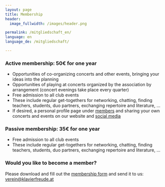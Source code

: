 ```yaml
---
layout: page
title: Membership
header:
  image_fullwidth: /images/header.png

permalink: /mitgliedschaft_en/
language: en
language_de: /mitgliedschaft/

---
```


### Active membership: 50€ for one year

* Opportunities of co-organizing concerts and other events, bringing your ideas into the planning
* Opportunities of playing at concerts organized by the association by arrangement (concert evenings take place every quarter)
* Free admission to all club events
* These include regular get-togethers for networking, chatting, finding teachers, students, duo partners, exchanging repertoire and literature, ...
* If desired, a personal profile page under <a href="/members/">members</a> and sharing your own concerts and events on our website and <a href="/kontakt/">social media</a>

### Passive membership: 35€ for one year

* Free admission to all club events
* These include regular get-togethers for networking, chatting, finding teachers, students, duo partners, exchanging repertoire and literature, ...


### Would you like to become a member?


Please download and fill out the <a href="/mitgliedschaft/verein-klavierfreude-beitrittsformular.pdf">membership form</a> and send it to us: <a href="mailto:verein@klavierfreude.at">verein@klavierfreude.at</a>

